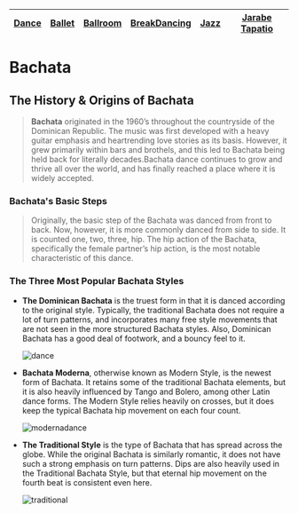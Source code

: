 | [Dance](dance.md)    | [Ballet](ballet.md)   | [Ballroom](ballroom.md) | [BreakDancing](breakdancing.md) | [Jazz](jazz.md)    | [Jarabe Tapatio](jarabeTapatio.md)  |
| -------- |-------| -----| -------- |-------| -----|

# **Bachata**

## **The History & Origins of Bachata**

>**Bachata** originated in the 1960’s throughout the countryside of the Dominican Republic. The music was first developed with a heavy guitar emphasis and heartrending love stories as its basis. However, it grew primarily within bars and brothels, and this led to Bachata being held back for literally decades.Bachata dance continues to grow and thrive all over the world, and has finally reached a place where it is widely accepted.

### **Bachata's Basic Steps**
>Originally, the basic step of the Bachata was danced from front to back. Now, however, it is more commonly danced from side to side. It is counted one, two, three, hip. The hip action of the Bachata, specifically the female partner’s hip action, is the most notable characteristic of this dance.

### **The Three Most Popular Bachata Styles**

- **The Dominican Bachata** is the truest form in that it is danced according to the original style. Typically, the traditional Bachata does not require a lot of turn patterns, and incorporates many free style movements that are not seen in the more structured Bachata styles. Also, Dominican Bachata has a good deal of footwork, and a bouncy feel to it.

    ![dance](dominieana.jpg)

- **Bachata Moderna**, otherwise known as Modern Style, is the newest form of Bachata. It retains some of the traditional Bachata elements, but it is also heavily influenced by Tango and Bolero, among other Latin dance forms. The Modern Style relies heavily on crosses, but it does keep the typical Bachata hip movement on each four count.

    ![modernadance](moderna.jpeg)

- **The Traditional Style** is the type of Bachata that has spread across the globe. While the original Bachata is similarly romantic, it does not have such a strong emphasis on turn patterns. Dips are also heavily used in the Traditional Bachata Style, but that eternal hip movement on the fourth beat is consistent even here.

    ![traditional](traditional%20.webp)
